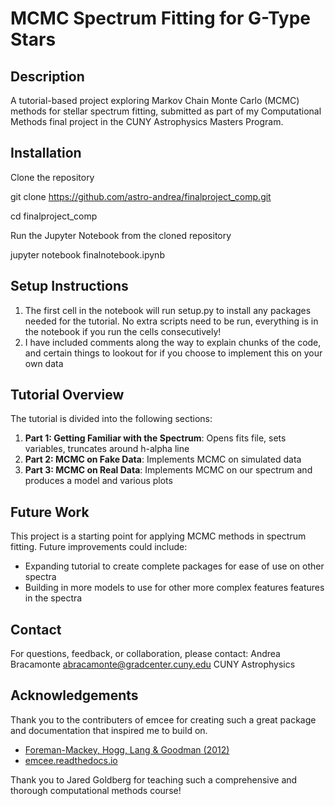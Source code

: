 # MCMC Spectrum Fitting for G-Type Stars

## Description
A tutorial-based project exploring Markov Chain Monte Carlo (MCMC) methods for stellar spectrum fitting, submitted as part of my Computational Methods final project in the CUNY Astrophysics Masters Program.

## Installation

Clone the repository

git clone https://github.com/astro-andrea/finalproject_comp.git

cd finalproject_comp

Run the Jupyter Notebook from the cloned repository

jupyter notebook finalnotebook.ipynb


## Setup Instructions
1. The first cell in the notebook will run setup.py to install any packages needed for the tutorial. No extra scripts need to be run, everything is in the notebook if you run the cells consecutively!
2. I have included comments along the way to explain chunks of the code, and certain things to lookout for if you choose to implement this on your own data

## Tutorial Overview
The tutorial is divided into the following sections:
1. **Part 1: Getting Familiar with the Spectrum**: Opens fits file, sets variables, truncates around h-alpha line
2. **Part 2: MCMC on Fake Data**: Implements MCMC on simulated data
3. **Part 3: MCMC on Real Data**: Implements MCMC on our spectrum and produces a model and various plots

## Future Work
This project is a starting point for applying MCMC methods in spectrum fitting. Future improvements could include:
- Expanding tutorial to create complete packages for ease of use on other spectra
- Building in more models to use for other more complex features features in the spectra

## Contact
For questions, feedback, or collaboration, please contact:
Andrea Bracamonte 
abracamonte@gradcenter.cuny.edu
CUNY Astrophysics 

## Acknowledgements

Thank you to the contributers of emcee for creating such a great package and documentation that inspired me to build on.
- [Foreman-Mackey, Hogg, Lang & Goodman (2012)](https://arxiv.org/abs/1202.3665)
- [emcee.readthedocs.io](http://emcee.readthedocs.io/)

Thank you to Jared Goldberg for teaching such a comprehensive and thorough computational methods course!

